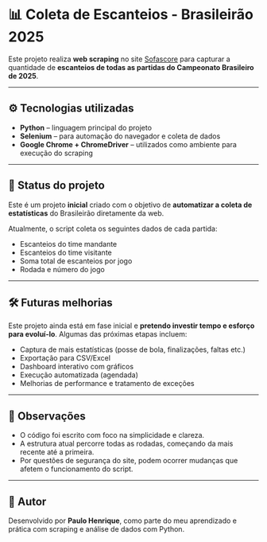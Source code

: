 # 📊 Coleta de Escanteios - Brasileirão 2025

Este projeto realiza **web scraping** no site [Sofascore](https://www.sofascore.com/) para capturar a quantidade de **escanteios de todas as partidas do Campeonato Brasileiro de 2025**.

---

## ⚙️ Tecnologias utilizadas

- **Python** – linguagem principal do projeto
- **Selenium** – para automação do navegador e coleta de dados
- **Google Chrome + ChromeDriver** – utilizados como ambiente para execução do scraping

---

## 🚧 Status do projeto

Este é um projeto **inicial** criado com o objetivo de **automatizar a coleta de estatísticas** do Brasileirão diretamente da web.

Atualmente, o script coleta os seguintes dados de cada partida:
- Escanteios do time mandante
- Escanteios do time visitante
- Soma total de escanteios por jogo
- Rodada e número do jogo

---

## 🛠️ Futuras melhorias

Este projeto ainda está em fase inicial e **pretendo investir tempo e esforço para evoluí-lo**. Algumas das próximas etapas incluem:

- Captura de mais estatísticas (posse de bola, finalizações, faltas etc.)
- Exportação para CSV/Excel
- Dashboard interativo com gráficos
- Execução automatizada (agendada)
- Melhorias de performance e tratamento de exceções

---

## 📌 Observações

- O código foi escrito com foco na simplicidade e clareza.
- A estrutura atual percorre todas as rodadas, começando da mais recente até a primeira.
- Por questões de segurança do site, podem ocorrer mudanças que afetem o funcionamento do script.

---

## 🧠 Autor

Desenvolvido por **Paulo Henrique**, como parte do meu aprendizado e prática com scraping e análise de dados com Python.
